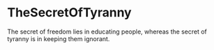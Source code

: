 # TheSecretOfTyranny
The secret of freedom lies in educating people, whereas the secret of tyranny is in keeping them ignorant.
